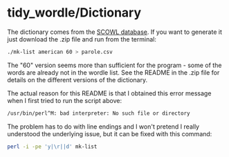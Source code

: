 # tidy_wordle/Dictionary

The dictionary comes from the [SCOWL database](http://wordlist.aspell.net). If you want to generate it just download the .zip file and run from the terminal:

```bash
./mk-list american 60 > parole.csv
```

The "60" version seems more than sufficient for the program - some of the words are already not in the wordle list. See the README in the .zip file for details on the different versions of the dictionary.

The actual reason for this README is that I obtained this error message when I first tried to run the script above:

```bash
/usr/bin/perl^M: bad interpreter: No such file or directory
```

The problem has to do with line endings and I won't pretend I really understood the underlying issue, but it can be fixed with this command:

```bash
perl -i -pe 'y|\r||d' mk-list 
```

